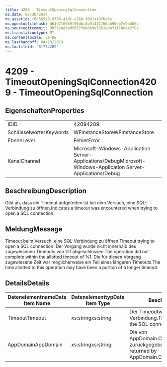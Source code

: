 ```yaml
---
title: 4209 - TimeoutOpeningSqlConnection
ms.date: 03/30/2017
ms.assetid: f0e56518-9758-41dc-a760-50d1a10fba6e
ms.openlocfilehash: d61d710959f99dbc8a91441766a690eb7e9a365c
ms.sourcegitcommit: 9b552addadfb57fab0b9e7852ed4f1f1b8a42f8e
ms.translationtype: MT
ms.contentlocale: de-DE
ms.lasthandoff: 04/23/2019
ms.locfileid: "61774269"
---
```

# <a name="4209---timeoutopeningsqlconnection"></a><span data-ttu-id="be50c-102">4209 - TimeoutOpeningSqlConnection</span><span class="sxs-lookup"><span data-stu-id="be50c-102">4209 - TimeoutOpeningSqlConnection</span></span>
## <a name="properties"></a><span data-ttu-id="be50c-103">Eigenschaften</span><span class="sxs-lookup"><span data-stu-id="be50c-103">Properties</span></span>  
  
|||  
|-|-|  
|<span data-ttu-id="be50c-104">ID</span><span class="sxs-lookup"><span data-stu-id="be50c-104">ID</span></span>|<span data-ttu-id="be50c-105">4209</span><span class="sxs-lookup"><span data-stu-id="be50c-105">4209</span></span>|  
|<span data-ttu-id="be50c-106">Schlüsselwörter</span><span class="sxs-lookup"><span data-stu-id="be50c-106">Keywords</span></span>|<span data-ttu-id="be50c-107">WFInstanceStore</span><span class="sxs-lookup"><span data-stu-id="be50c-107">WFInstanceStore</span></span>|  
|<span data-ttu-id="be50c-108">Ebene</span><span class="sxs-lookup"><span data-stu-id="be50c-108">Level</span></span>|<span data-ttu-id="be50c-109">Fehler</span><span class="sxs-lookup"><span data-stu-id="be50c-109">Error</span></span>|  
|<span data-ttu-id="be50c-110">Kanal</span><span class="sxs-lookup"><span data-stu-id="be50c-110">Channel</span></span>|<span data-ttu-id="be50c-111">Microsoft-Windows-Application Server-Applications/Debug</span><span class="sxs-lookup"><span data-stu-id="be50c-111">Microsoft-Windows-Application Server-Applications/Debug</span></span>|  
  
## <a name="description"></a><span data-ttu-id="be50c-112">Beschreibung</span><span class="sxs-lookup"><span data-stu-id="be50c-112">Description</span></span>  
 <span data-ttu-id="be50c-113">Gibt an, dass ein Timeout aufgetreten ist bei dem Versuch, eine SQL-Verbindung zu öffnen.</span><span class="sxs-lookup"><span data-stu-id="be50c-113">Indicates a timeout was encountered when trying to open a SQL connection.</span></span>  
  
## <a name="message"></a><span data-ttu-id="be50c-114">Meldung</span><span class="sxs-lookup"><span data-stu-id="be50c-114">Message</span></span>  
 <span data-ttu-id="be50c-115">Timeout beim Versuch, eine SQL-Verbindung zu öffnen.</span><span class="sxs-lookup"><span data-stu-id="be50c-115">Timeout trying to open a SQL connection.</span></span> <span data-ttu-id="be50c-116">Der Vorgang wurde nicht innerhalb des zugewiesenen Timeouts von %1 abgeschlossen.</span><span class="sxs-lookup"><span data-stu-id="be50c-116">The operation did not complete within the allotted timeout of %1.</span></span> <span data-ttu-id="be50c-117">Die für diesen Vorgang zugewiesene Zeit war möglicherweise ein Teil eines längeren Timeouts.</span><span class="sxs-lookup"><span data-stu-id="be50c-117">The time allotted to this operation may have been a portion of a longer timeout.</span></span>  
  
## <a name="details"></a><span data-ttu-id="be50c-118">Details</span><span class="sxs-lookup"><span data-stu-id="be50c-118">Details</span></span>  
  
|<span data-ttu-id="be50c-119">Datenelementname</span><span class="sxs-lookup"><span data-stu-id="be50c-119">Data Item Name</span></span>|<span data-ttu-id="be50c-120">Datenelementtyp</span><span class="sxs-lookup"><span data-stu-id="be50c-120">Data Item Type</span></span>|<span data-ttu-id="be50c-121">Beschreibung</span><span class="sxs-lookup"><span data-stu-id="be50c-121">Description</span></span>|  
|--------------------|--------------------|-----------------|  
|<span data-ttu-id="be50c-122">Timeout</span><span class="sxs-lookup"><span data-stu-id="be50c-122">Timeout</span></span>|<span data-ttu-id="be50c-123">xs:string</span><span class="sxs-lookup"><span data-stu-id="be50c-123">xs:string</span></span>|<span data-ttu-id="be50c-124">Der Timeoutwert zum Öffnen der SQL-Verbindung.</span><span class="sxs-lookup"><span data-stu-id="be50c-124">The timeout value for opening the SQL connection.</span></span>|  
|<span data-ttu-id="be50c-125">AppDomain</span><span class="sxs-lookup"><span data-stu-id="be50c-125">AppDomain</span></span>|<span data-ttu-id="be50c-126">xs:string</span><span class="sxs-lookup"><span data-stu-id="be50c-126">xs:string</span></span>|<span data-ttu-id="be50c-127">Die von AppDomain.CurrentDomain.FriendlyName zurückgegebene Zeichenfolge.</span><span class="sxs-lookup"><span data-stu-id="be50c-127">The string returned by AppDomain.CurrentDomain.FriendlyName.</span></span>|
